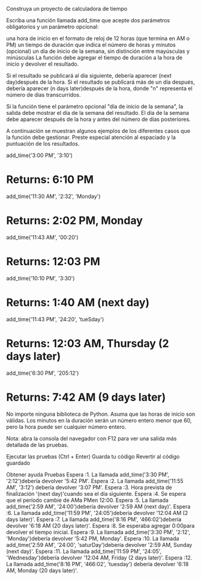 Construya un proyecto de calculadora de tiempo

Escriba una función llamada add_time que acepte dos parámetros obligatorios y un parámetro opcional:

una hora de inicio en el formato de reloj de 12 horas (que termina en AM o PM)
un tiempo de duración que indica el número de horas y minutos
(opcional) un día de inicio de la semana, sin distinción entre mayúsculas y minúsculas
La función debe agregar el tiempo de duración a la hora de inicio y devolver el resultado.

Si el resultado se publicará al día siguiente, debería aparecer (next day)después de la hora. Si el resultado se publicará más de un día después, debería aparecer (n days later)después de la hora, donde "n" representa el número de días transcurridos.

Si la función tiene el parámetro opcional "día de inicio de la semana", la salida debe mostrar el día de la semana del resultado. El día de la semana debe aparecer después de la hora y antes del número de días posteriores.

A continuación se muestran algunos ejemplos de los diferentes casos que la función debe gestionar. Preste especial atención al espaciado y la puntuación de los resultados.

add_time('3:00 PM', '3:10')
# Returns: 6:10 PM

add_time('11:30 AM', '2:32', 'Monday')
# Returns: 2:02 PM, Monday

add_time('11:43 AM', '00:20')
# Returns: 12:03 PM

add_time('10:10 PM', '3:30')
# Returns: 1:40 AM (next day)

add_time('11:43 PM', '24:20', 'tueSday')
# Returns: 12:03 AM, Thursday (2 days later)

add_time('6:30 PM', '205:12')
# Returns: 7:42 AM (9 days later)
No importe ninguna biblioteca de Python. Asuma que las horas de inicio son válidas. Los minutos en la duración serán un número entero menor que 60, pero la hora puede ser cualquier número entero.

Nota: abra la consola del navegador con F12 para ver una salida más detallada de las pruebas.

Ejecutar las pruebas (Ctrl + Enter)
Guarda tu código
Revertir al código guardado

Obtener ayuda
Pruebas
Espera :1. La llamada add_time('3:30 PM', '2:12')debería devolver '5:42 PM'.
Espera :2. La llamada add_time('11:55 AM', '3:12') debería devolver '3:07 PM'.
Espera :3. Hora prevista de finalización '(next day)'cuando sea el día siguiente.
Espera :4. Se espera que el período cambie de AMa PMen 12:00.
Espera :5. La llamada add_time('2:59 AM', '24:00')debería devolver '2:59 AM (next day)'.
Espera :6. La llamada add_time('11:59 PM', '24:05')debería devolver '12:04 AM (2 days later)'.
Espera :7. La llamada add_time('8:16 PM', '466:02')debería devolver '6:18 AM (20 days later)'.
Espera :8. Se esperaba agregar 0:00para devolver el tiempo inicial.
Espera :9. La llamada add_time('3:30 PM', '2:12', 'Monday')debería devolver '5:42 PM, Monday'.
Espera :10. La llamada add_time('2:59 AM', '24:00', 'saturDay')debería devolver '2:59 AM, Sunday (next day)'.
Espera :11. La llamada add_time('11:59 PM', '24:05', 'Wednesday')debería devolver '12:04 AM, Friday (2 days later)'.
Espera :12. La llamada add_time('8:16 PM', '466:02', 'tuesday') debería devolver '6:18 AM, Monday (20 days later)'.